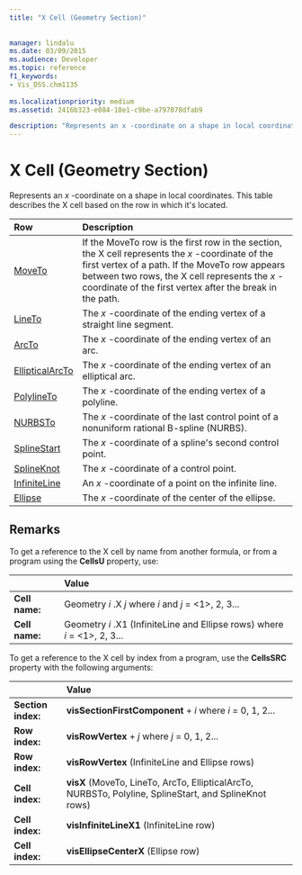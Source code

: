 ```yaml
---
title: "X Cell (Geometry Section)"
 
 
manager: lindalu
ms.date: 03/09/2015
ms.audience: Developer
ms.topic: reference
f1_keywords:
- Vis_DSS.chm1135
 
ms.localizationpriority: medium
ms.assetid: 2416b323-e084-18e1-c9be-a797078dfab9

description: "Represents an x -coordinate on a shape in local coordinates. This table describes the X cell based on the row in which it's located."
---
```


# X Cell (Geometry Section)

Represents an  *x*  -coordinate on a shape in local coordinates. This table describes the X cell based on the row in which it's located.
  
|Row|Description|
|:-----|:-----|
|[MoveTo](moveto-row-geometry-section.md) <br/> | If the MoveTo row is the first row in the section, the X cell represents the *x* -coordinate of the first vertex of a path. If the MoveTo row appears between two rows, the X cell represents the *x* -coordinate of the first vertex after the break in the path. |
|[LineTo](lineto-row-geometry-section.md) <br/> | The *x* -coordinate of the ending vertex of a straight line segment. |
|[ArcTo](arcto-row-geometry-section.md) <br/> | The *x* -coordinate of the ending vertex of an arc. |
|[EllipticalArcTo](ellipticalarcto-row-geometry-section.md) <br/> | The *x* -coordinate of the ending vertex of an elliptical arc. |
|[PolylineTo](polylineto-row-geometry-section.md) <br/> | The *x* -coordinate of the ending vertex of a polyline. |
|[NURBSTo](nurbsto-row-geometry-section.md) <br/> | The *x* -coordinate of the last control point of a nonuniform rational B-spline (NURBS). |
|[SplineStart](splinestart-row-geometry-section.md) <br/> | The *x* -coordinate of a spline's second control point. |
|[SplineKnot](splineknot-row-geometry-section.md) <br/> | The *x* -coordinate of a control point. |
|[InfiniteLine](infiniteline-row-geometry-section.md) <br/> | An *x* -coordinate of a point on the infinite line. |
|[Ellipse](ellipse-row-geometry-section.md) <br/> | The *x* -coordinate of the center of the ellipse. |

## Remarks

To get a reference to the X cell by name from another formula, or from a program using the **CellsU** property, use:
  
||Value |
|:-----|:-----|
| **Cell name:**  <br/> | Geometry *i* .X  *j*            where  *i*  and  *j*  = <1>, 2, 3... |
| **Cell name:**  <br/> | Geometry *i* .X1 (InfiniteLine and Ellipse rows)            where  *i*  = <1>, 2, 3... |

To get a reference to the X cell by index from a program, use the **CellsSRC** property with the following arguments:
  
||Value |
|:-----|:-----|
| **Section index:**  <br/> |**visSectionFirstComponent** + *i*           where *i* = 0, 1, 2... |
| **Row index:**  <br/> |**visRowVertex** + *j*           where *j* = 0, 1, 2... |
| **Row index:**  <br/> |**visRowVertex** (InfiniteLine and Ellipse rows)  <br/> |
| **Cell index:**  <br/> |**visX** (MoveTo, LineTo, ArcTo, EllipticalArcTo, NURBSTo, Polyline, SplineStart, and SplineKnot rows)  <br/> |
| **Cell index:**  <br/> |**visInfiniteLineX1** (InfiniteLine row)  <br/> |
| **Cell index:**  <br/> |**visEllipseCenterX** (Ellipse row)  <br/> |
